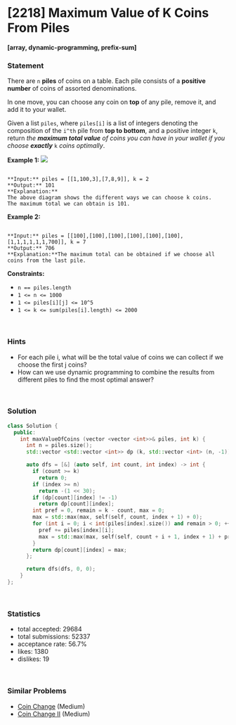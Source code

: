 # [2218] Maximum Value of K Coins From Piles

**[array, dynamic-programming, prefix-sum]**

### Statement

There are `n` **piles** of coins on a table. Each pile consists of a **positive number** of coins of assorted denominations.

In one move, you can choose any coin on **top** of any pile, remove it, and add it to your wallet.

Given a list `piles`, where `piles[i]` is a list of integers denoting the composition of the `i^th` pile from **top to bottom**, and a positive integer `k`, return *the **maximum total value** of coins you can have in your wallet if you choose **exactly*** `k` *coins optimally*.


**Example 1:**
![](https://assets.leetcode.com/uploads/2019/11/09/e1.png)

```

**Input:** piles = [[1,100,3],[7,8,9]], k = 2
**Output:** 101
**Explanation:**
The above diagram shows the different ways we can choose k coins.
The maximum total we can obtain is 101.

```

**Example 2:**

```

**Input:** piles = [[100],[100],[100],[100],[100],[100],[1,1,1,1,1,1,700]], k = 7
**Output:** 706
**Explanation:**The maximum total can be obtained if we choose all coins from the last pile.

```

**Constraints:**
* `n == piles.length`
* `1 <= n <= 1000`
* `1 <= piles[i][j] <= 10^5`
* `1 <= k <= sum(piles[i].length) <= 2000`


<br />

### Hints

- For each pile i, what will be the total value of coins we can collect if we choose the first j coins?
- How can we use dynamic programming to combine the results from different piles to find the most optimal answer?

<br />

### Solution

```cpp
class Solution {
  public:
    int maxValueOfCoins (vector <vector <int>>& piles, int k) {
      int n = piles.size();
      std::vector <std::vector <int>> dp (k, std::vector <int> (n, -1));

      auto dfs = [&] (auto self, int count, int index) -> int {
        if (count >= k)
          return 0;
        if (index >= n)
          return -(1 << 30);
        if (dp[count][index] != -1)
          return dp[count][index];
        int pref = 0, remain = k - count, max = 0;
        max = std::max(max, self(self, count, index + 1) + 0);
        for (int i = 0; i < int(piles[index].size()) and remain > 0; ++i, --remain) {
          pref += piles[index][i];
          max = std::max(max, self(self, count + i + 1, index + 1) + pref);
        }
        return dp[count][index] = max;
      };

      return dfs(dfs, 0, 0);
    }
};
```

<br />

### Statistics

- total accepted: 29684
- total submissions: 52337
- acceptance rate: 56.7%
- likes: 1380
- dislikes: 19

<br />

### Similar Problems

- [Coin Change](https://leetcode.com/problems/coin-change) (Medium)
- [Coin Change II](https://leetcode.com/problems/coin-change-ii) (Medium)
